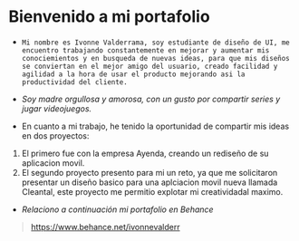 # Bienvenido a mi portafolio

- `Mi nombre es Ivonne Valderrama, soy estudiante de diseño de UI, me encuentro trabajando constantemente en mejorar y aumentar mis conociemientos y en busqueda de nuevas ideas, para que mis diseños se conviertan en el mejor amigo del usuario, creado facilidad y agilidad a la hora de usar el producto mejorando asi la productividad del cliente.`

- *Soy madre orgullosa y amorosa, con un gusto por compartir series y jugar videojuegos.* 

- En cuanto a mi trabajo, he tenido la oportunidad de compartir mis ideas en dos proyectos:
1. El primero fue con la empresa Ayenda, creando un rediseño de su aplicacion movil.
2. El segundo proyecto presento para mi un reto, ya que me solicitaron presentar un diseño basico para una aplciacion movil nueva llamada Cleantal, este proyecto me permitio explotar mi creatividadal maximo. 
- *Relaciono a continuación mi portafolio en Behance*
>https://www.behance.net/ivonnevalderr
